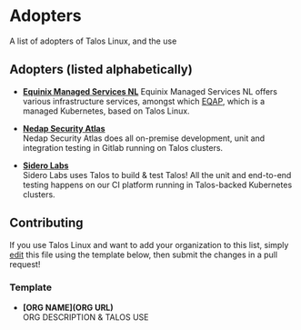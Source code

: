# Adopters

A list of adopters of Talos Linux, and the use

## Adopters (listed alphabetically)
* **[Equinix Managed Services NL](https://www.equinix.nl/services/managed-services/netherlands)**
  Equinix Managed Services NL offers various infrastructure services, amongst which [EQAP](https://www.equinix.nl/services/managed-services/netherlands/application-platform), which is a managed Kubernetes, based on Talos Linux.

* **[Nedap Security Atlas](https://nedapsecurityatlas.com)**  
  Nedap Security Atlas does all on-premise development, unit and integration testing in Gitlab running on Talos clusters.

* **[Sidero Labs](https://www.siderolabs.com)**  
  Sidero Labs uses Talos to build & test Talos! All the unit and end-to-end testing happens on our CI platform running in Talos-backed Kubernetes clusters.

## Contributing

If you use Talos Linux and want to add your organization to this list, simply [edit](https://github.com/siderolabs/talos/edit/master/ADOPTERS.md) this file using the template below, then submit the changes in a pull request!

### Template

* **[ORG NAME](ORG URL)**  
  ORG DESCRIPTION & TALOS USE
